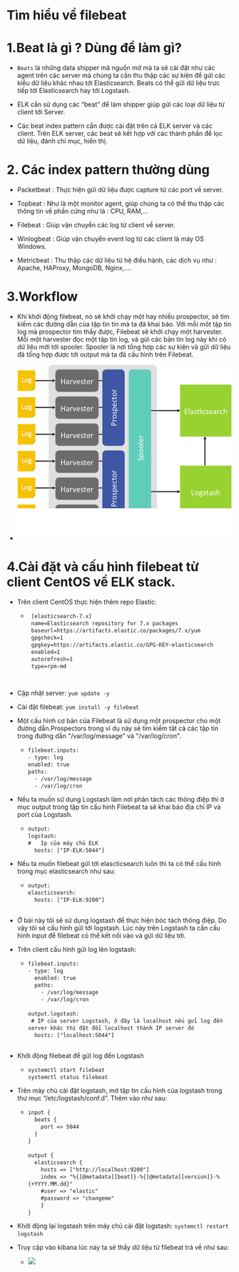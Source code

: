 
# Tìm hiểu về filebeat

# 1.Beat là gì ? Dùng để làm gì?

- `Beats` là những data shipper mã nguồn mở mà ta sẽ cài đặt như các agent trên các server mà chúng ta cần thu thập các sự kiện để gửi các kiểu dữ liệu khác nhau 
tới Elasticsearch. Beats có thể gửi dữ liệu trực tiếp tới Elasticsearch hay tới Logstash.

- ELK cần sử dụng các “beat” để làm shipper giúp gửi các loại dữ liệu từ client tới Server.

- Các beat index pattern cần được cài đặt trên cả ELK server và các client. Trên ELK server, các beat sẽ kết hợp với các thành phần để lọc dữ liệu, đánh chỉ mục,
 hiển thị.
 
# 2.  Các index pattern thường dùng

- Packetbeat : Thực hiện gửi dữ liệu được capture từ các port về server.

- Topbeat : Như là một monitor agent, giúp chúng ta có thể thu thập các thông tin về phần cứng như là : CPU, RAM,…

- Filebeat : Giúp vận chuyển các log từ client về server.

- Winlogbeat : Giúp vận chuyển event log từ các client là máy OS Windows.

- Metricbeat : Thu thập các dữ liệu từ hệ điều hành, các dịch vụ như : Apache, HAProxy, MongoDB, Nginx,….

# 3.Workflow

- Khi khởi động filebeat, nó sẽ khởi chạy một hay nhiều prospector, sẽ tìm kiếm các đường dẫn của tập tin tin mà ta đã khai báo. Với mỗi môt tập tin log mà 
prospector tìm thấy được, Filebeat sẽ khởi chạy một harvester. Mỗi một harvester đọc một tập tin log, và gửi các bản tin log này khi có dữ liệu mới tới spooler.
 Spooler là nơi tổng hợp các sự kiện và gửi dữ liệu đã tổng hợp được tới output mà ta đã cấu hình trên Filebeat.
 
- ![]( /image/beat1.png)

# 4.Cài đặt và cấu hình filebeat từ client CentOS về ELK stack. 

- Trên client CentOS thực hiện thêm repo Elastic:

  + ```
     [elasticsearch-7.x]
     name=Elasticsearch repository for 7.x packages
     baseurl=https://artifacts.elastic.co/packages/7.x/yum
     gpgcheck=1
     gpgkey=https://artifacts.elastic.co/GPG-KEY-elasticsearch
     enabled=1
     autorefresh=1
     type=rpm-md
   
   ```
- Cập nhật server: `yum update -y`

- Cài đặt filebeat: `yum install -y filebeat `

- Một cấu hình cơ bản của Filebeat là sử dụng một prospector cho một đường dẫn.Prospectors trong ví dụ này sẽ tìm kiếm tât cả các tập tin trong đường dẫn
"/var/log/message" và "/var/log/cron".

  + ``` 
    filebeat.inputs:
    - type: log
    enabled: true
    paths:
      - /var/log/message 
      - /var/log/cron 
	```

- Nếu ta muốn sử dụng Logstash làm nơi phân tách các thông điệp thì ở mục output trong tập tin cấu hình Filebeat ta sẽ khai báo địa chỉ IP và port của Logstash.

  + ```
    output:
    logstash:
    #   Ip của máy chủ ELK
      hosts: ["IP-ELK:5044"]  
	```  

- Nếu ta muốn filebeat gửi tới elascticsearch luôn thì ta có thể cấu hình trong mục elasticsearch như sau:

  + ```
    output:
    elascticsearch:
      hosts: ["IP-ELK:9200"] 
	  
	```
	
- Ở bài này tôi sẽ sử dụng logstash để thực hiện bóc tách thông điệp. Do vậy tôi sẽ cấu hình gửi tới logstash. Lúc này trên Logstash ta cần cấu hình input để 
filebeat có thể kết nối vào và gửi dữ liệu tới.	 

- Trên client cấu hình gửi log lên logstash:

  + ``` 
    filebeat.inputs:
    - type: log
      enabled: true
      paths:
        - /var/log/message 
        - /var/log/cron 

    output.logstash:
     # IP của server Logstash, ở đây là localhost nếu gửi log đến server khác thì đặt đổi localhost thành IP server đó
      hosts: ["localhost:5044"]
	  
	```

- Khởi động filebeat để gửi log đến Logstash

  + ```
    systemctl start filebeat
	systemctl status filebeat  
	```
	
- Trên máy chủ cài đặt logstash, mở tập tin cấu hình của logstash trong thư mục “/etc/logstash/conf.d”. Thêm vào như sau:

  + ``` 
    input {
      beats {
		port => 5044
	  }
    }

    output {
      elasticsearch {
        hosts => ["http://localhost:9200"]
        index => "%{[@metadata][beat]}-%{[@metadata][version]}-%{+YYYY.MM.dd}"
		#user => "elastic"
		#password => "changeme"
		}	
	}
	```
	
- Khởi động lại logstash trên máy chủ cài đặt logstash: `systemctl restart logstash`

- Truy cập vào kibana lúc này ta sẽ thấy dữ liệu từ filebeat trả về như sau:

  + ![]( /image/beat2.PNG)
	

	
	

 
	  
